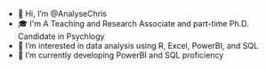 - 👋 Hi, I’m @AnalyseChris
- 🎓 I'm A Teaching and Research Associate and part-time Ph.D. Candidate in Psychlogy
- 👀 I’m interested in data analysis using R, Excel, PowerBI, and SQL
- 🌱 I’m currently developing PowerBI and SQL proficiency 

<!---
AnalyseChris/AnalyseChris is a ✨ special ✨ repository because its `README.md` (this file) appears on your GitHub profile.
You can click the Preview link to take a look at your changes.
--->
